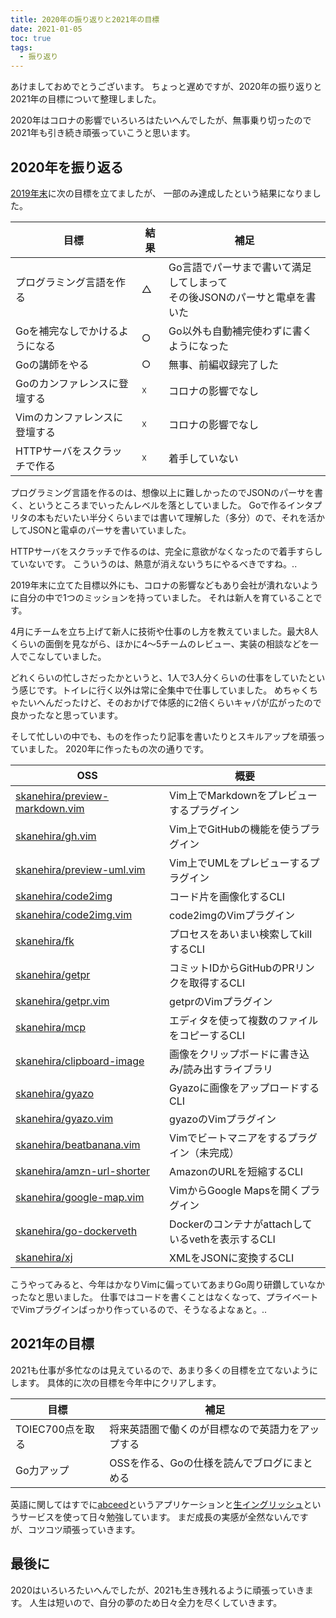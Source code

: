 ```yaml
---
title: 2020年の振り返りと2021年の目標
date: 2021-01-05
toc: true
tags:
  - 振り返り
---
```


あけましておめでとうございます。
ちょっと遅めですが、2020年の振り返りと2021年の目標について整理しました。

2020年はコロナの影響でいろいろはたいへんでしたが、無事乗り切ったので2021年も引き続き頑張っていこうと思います。

## 2020年を振り返る
[2019年末](https://skanehira.github.io/blog/posts/20191230-look-back-on-this-year/#%E6%9D%A5%E5%B9%B4%E3%81%AE%E7%9B%AE%E6%A8%99)に次の目標を立てましたが、
一部のみ達成したという結果になりました。

| 目標                           | 結果 | 補足                                                                         |
|--------------------------------|------|------------------------------------------------------------------------------|
| プログラミング言語を作る       | △    | Go言語でパーサまで書いて満足してしまって<br>その後JSONのパーサと電卓を書いた |
| Goを補完なしでかけるようになる | ○    | Go以外も自動補完使わずに書くようになった                                     |
| Goの講師をやる                 | ○    | 無事、前編収録完了した                                                       |
| Goのカンファレンスに登壇する   | ☓    | コロナの影響でなし                                                           |
| Vimのカンファレンスに登壇する  | ☓    | コロナの影響でなし                                                           |
| HTTPサーバをスクラッチで作る   | ☓    | 着手していない                                                               |

プログラミング言語を作るのは、想像以上に難しかったのでJSONのパーサを書く、というところまでいったんレベルを落としていました。
Goで作るインタプリタの本もだいたい半分くらいまでは書いて理解した（多分）ので、それを活かしてJSONと電卓のパーサを書いていました。

HTTPサーバをスクラッチで作るのは、完全に意欲がなくなったので着手すらしていないです。
こういうのは、熱意が消えないうちにやるべきですね。..

2019年末に立てた目標以外にも、コロナの影響などもあり会社が潰れないように自分の中で1つのミッションを持っていました。
それは新人を育ていることです。

4月にチームを立ち上げて新人に技術や仕事のし方を教えていました。最大8人くらいの面倒を見ながら、ほかに4〜5チームのレビュー、実装の相談などを一人でこなしていました。

どれくらいの忙しさだったかというと、1人で3人分くらいの仕事をしていたという感じです。トイレに行く以外は常に全集中で仕事していました。
めちゃくちゃたいへんだったけど、そのおかげで体感的に2倍くらいキャパが広がったので良かったなと思っています。

そして忙しいの中でも、ものを作ったり記事を書いたりとスキルアップを頑張っていました。
2020年に作ったもの次の通りです。

| OSS                                                                                 | 概要                                              |
|-------------------------------------------------------------------------------------|---------------------------------------------------|
| [skanehira/preview-markdown.vim](https://github.com/skanehira/preview-markdown.vim) | Vim上でMarkdownをプレビューするプラグイン         |
| [skanehira/gh.vim](https://github.com/skanehira/gh.vim)                             | Vim上でGitHubの機能を使うプラグイン               |
| [skanehira/preview-uml.vim](https://github.com/skanehira/preview-uml.vim)           | Vim上でUMLをプレビューするプラグイン              |
| [skanehira/code2img](https://github.com/skanehira/code2img)                         | コード片を画像化するCLI                           |
| [skanehira/code2img.vim](https://github.com/skanehira/code2img.vim)                 | code2imgのVimプラグイン                           |
| [skanehira/fk](https://github.com/skanehira/fk)                                     | プロセスをあいまい検索してkillするCLI                 |
| [skanehira/getpr](https://github.com/skanehira/getpr)                               | コミットIDからGitHubのPRリンクを取得するCLI       |
| [skanehira/getpr.vim](https://github.com/skanehira/getpr.vim)                       | getprのVimプラグイン                              |
| [skanehira/mcp](https://github.com/skanehira/mcp)                                   | エディタを使って複数のファイルをコピーするCLI     |
| [skanehira/clipboard-image](https://github.com/skanehira/clipboard-image)           | 画像をクリップボードに書き込み/読み出すライブラリ |
| [skanehira/gyazo](https://github.com/skanehira/gyazo)                               | Gyazoに画像をアップロードするCLI                  |
| [skanehira/gyazo.vim](https://github.com/skanehira/gyazo.vim)                       | gyazoのVimプラグイン                              |
| [skanehira/beatbanana.vim](https://github.com/skanehira/beatbanana.vim)             | Vimでビートマニアをするプラグイン（未完成）       |
| [skanehira/amzn-url-shorter](https://github.com/skanehira/amzn-url-shorter)         | AmazonのURLを短縮するCLI                          |
| [skanehira/google-map.vim](https://github.com/skanehira/google-map.vim)             | VimからGoogle Mapsを開くプラグイン                 |
| [skanehira/go-dockerveth](https://github.com/skanehira/go-dockerveth)               | Dockerのコンテナがattachしているvethを表示するCLI |
| [skanehira/xj](https://github.com/skanehira/xj)                                     | XMLをJSONに変換するCLI                            |

こうやってみると、今年はかなりVimに偏っていてあまりGo周り研鑽していなかったなと思いました。
仕事ではコードを書くことはなくなって、プライベートでVimプラグインばっかり作っているので、そうなるよなぁと。..

## 2021年の目標
2021も仕事が多忙なのは見えているので、あまり多くの目標を立てないようにします。
具体的に次の目標を今年中にクリアします。

| 目標             | 補足                                             |
|------------------|--------------------------------------------------|
| TOIEC700点を取る | 将来英語圏で働くのが目標なので英語力をアップする |
| Go力アップ       | OSSを作る、Goの仕様を読んでブログにまとめる      |

英語に関してはすでに[abceed](https://www.abceed.com)というアプリケーションと[生イングリッシュ](https://cdc-eigo365.com)というサービスを使って日々勉強しています。
まだ成長の実感が全然ないんですが、コツコツ頑張っていきます。

## 最後に
2020はいろいろたいへんでしたが、2021も生き残れるように頑張っていきます。
人生は短いので、自分の夢のため日々全力を尽くしていきます。
